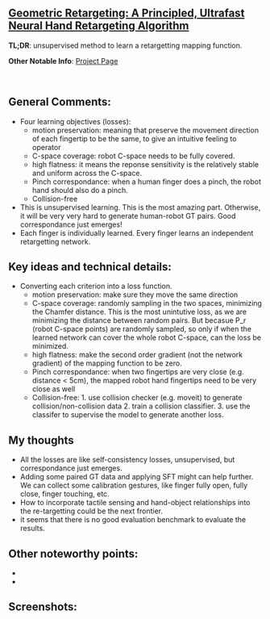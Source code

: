 [Geometric Retargeting: A Principled, Ultrafast Neural Hand Retargeting Algorithm](https://arxiv.org/pdf/2503.07541)
---------------	

__TL;DR__: unsupervised method to learn a retargetting mapping function.

<!-- __keywords__: bla-bla -->

<!-- __Resources__: [[Github](blabla)]  -->

__Other Notable Info__: [Project Page](https://zhaohengyin.github.io/geort/)

<br/>    

General Comments:
------
* Four learning objectives (losses):
    - motion preservation: meaning that preserve the movement direction of each
    fingertip to be the same, to give an intuitive feeling to operator
    - C-space coverage: robot C-space needs to be fully covered. 
    - high flatness: it means the reponse sensitivity is the relatively stable and uniform across
    the C-space.
    - Pinch correspondance: when a human finger does a pinch, the robot hand should also do
    a pinch.
    - Collision-free
* This is unsupervised learning. This is the most amazing part. Otherwise, it will be
very very hard to generate human-robot GT pairs. Good correspondance just emerges!
* Each finger is individually learned. Every finger learns an independent retargetting network.

Key ideas and technical details:
------
* Converting each criterion into a loss function.
    - motion preservation: make sure they move the same direction
    - C-space coverage: randomly sampling in the two spaces, minimizing the Chamfer distance.
    This is the most unintutive loss, as we are minimizing the distance between random pairs.
    But becasue P_r (robot C-space points) are randomly sampled, so only if when the learned network
    can cover the whole robot C-space, can the loss be minimized.
    - high flatness: make the second order gradient (not the network gradient) of the mapping function
    to be zero.
    - Pinch correspondance: when two fingertips are very close (e.g. distance < 5cm), the mapped robot hand fingertips need to be very close as well
    - Collision-free: 1. use collision checker (e.g. moveit) to generate collision/non-collision data 2. train a collision classifier. 3. use the classifer to supervise the model to generate another loss.



My thoughts
------
* All the losses are like self-consistency losses, unsupervised, but correspondance just emerges. 
* Adding some paired GT data and applying SFT might can help further. We can collect some calibration
gestures, like finger fully open, fully close, finger touching, etc.
* How to incorporate tactile sensing and hand-object relationships into the re-targetting could be
the next frontier.
* it seems that there is no good evaluation benchmark to evaluate the results. 

Other noteworthy points:
------
* 
* 

Screenshots:
------
<!-- ![Image1](../img/pointnet_net.png "Architecture") -->

